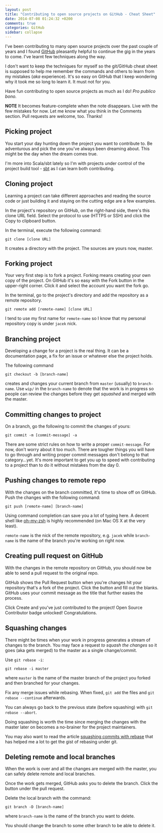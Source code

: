 ```yaml
---
layout: post
title: "Contributing to open source projects on GitHub - Cheat Sheet"
date: 2014-07-08 01:24:32 +0200
comments: true
categories: GitHub
sidebar: collapse
---
```


I've been contributing to many open source projects over the past couple of years and I found [GitHub](https://github.com/jaceklaskowski) pleasantly helpful to continue the gig in the years to come. I've learnt few techniques along the way.

I don't want to keep the techniques for myself so the git/GitHub cheat sheet is supposed to help me remember the commands and others to learn from my mistakes (*aka* experience). It's so easy on GitHub that I keep wondering why it took me so long to learn it. It must not for you.

Have fun contributing to open source projects as much as I do! *Pro publico bono.*

**NOTE** It becomes feature-complete when the note disappears. Live with the few mistakes for now. Let me know what you think in the Comments section. Pull requests are welcome, too. Thanks!

<!-- more -->

## Picking project

You start your day hunting down the project you want to contribute to. Be adventurous and pick the one you've always been dreaming about. This might be the day when the dream comes true.

I'm more into Scala/sbt lately so I'm with projects under control of the project build tool - [sbt](http://www.scala-sbt.org/) as I can learn both contributing.

## Cloning project

Learning a project can take different approaches and reading the source code or just building it and staying on the cutting edge are a few examples.

In the project's repository on GitHub, on the right-hand side, there's this clone URL field. Select the protocol to use (HTTPS or SSH) and click the Copy to clipboard button.

In the terminal, execute the following command:

    git clone [clone URL]

It creates a directory with the project. The sources are yours now, master.

## Forking project

Your very first step is to fork a project. Forking means creating your own copy of the project. On GitHub it's so easy with the Fork button in the upper-right corner. Click it and select the account you want the fork go.

In the terminal, go to the project's directory and add the repository as a remote repository.

    git remote add [remote-name] [clone URL]

I tend to use my first name for `remote-name` so I know that my personal repository copy is under `jacek` nick.

## Branching project

Developing a change for a project is the real thing. It can be a documentation page, a fix for an issue or whatever else the project holds.

The following command

    git checkout -b [branch-name]

creates and changes your current branch from `master` (usually) to `branch-name`. Use `wip/` in the `branch-name` to denote that the work is in progress so people can review the changes before they get *squashed* and merged with the master.

## Committing changes to project

On a branch, go the following to commit the changes of yours:

    git commit -m [commit-message] -a

There are some strict rules on how to write a proper `commit-message`. For now, don't worry about it too much. There are tougher things you will have to go through and writing proper commit messages don't belong to that category...yet. It's more important to get you up to speed with contributing to a project than to do it without mistakes from the day 0.

## Pushing changes to remote repo

With the changes on the branch committed, it's time to show off on GitHub. Push the changes with the following command:

    git push [remote-name] [branch-name]

Using command completion can save you a lot of typing here. A decent shell like [oh-my-zsh](http://ohmyz.sh/) is highly recommended (on Mac OS X at the very least).

`remote-name` is the nick of the remote repository, e.g. `jacek` while `branch-name` is the name of the branch you're working on right now.

## Creating pull request on GitHub

With the changes in the remote repository on GitHub, you should now be able to send a pull request to the original repo.

GitHub shows the Pull Request button when you're changes hit your repository that's a fork of the project. Click the button and fill out the blanks. GitHub uses your commit message as the title that further easies the process.

Click Create and you've just contributed to the project! Open Source Contributor badge unlocked! Congratulations.

## Squashing changes

There might be times when your work in progress generates a stream of changes to the branch. You may face a request *to squash the changes* so it goes (aka gets merged) to the master as a single change/commit.

Use `git rebase -i`:

    git rebase -i master

where `master` is the name of the master branch of the project you forked and then branched for your changes.

Fix any merge issues while rebasing. When fixed, `git add` the files and `git rebase --continue` afterwards.

You can always go back to the previous state (before squashing) with `git rebase --abort`.

Doing squashing is worth the time since merging the changes with the master later on becomes a no-brainer for the project maintainers.

You may also want to read the article [squashing commits with rebase](http://gitready.com/advanced/2009/02/10/squashing-commits-with-rebase.html) that has helped me a lot to get the gist of rebasing under git.

## Deleting remote and local branches

When the work is over and all the changes are merged with the master, you can safely delete remote and local branches.

Once the work gets merged, GitHub asks you to delete the branch. Click the button under the pull request.

Delete the local branch with the command:

    git branch -D [branch-name]

where `branch-name` is the name of the branch you want to delete.

You should change the branch to some other branch to be able to delete it.

